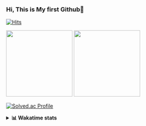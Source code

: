 ### Hi, This is My first Github👋
[![Hits](https://hits.seeyoufarm.com/api/count/incr/badge.svg?url=https%3A%2F%2Fgithub.com%2FJonghyun-Park1027&count_bg=%2379C83D&title_bg=%23555555&icon=&icon_color=%23E7E7E7&title=hits&edge_flat=false)](https://hits.seeyoufarm.com)
<br>


<p>
  <img height="180em" src="https://github-readme-stats-eight-rho-29.vercel.app/api?username=Jonghyun-Park1027&show_icons=true&include_all_commits=true&bg_color=30,e96443,904e95&title_color=fff&text_color=fff">
  <img height="180em" src="https://github-readme-stats-eight-rho-29.vercel.app/api/top-langs/?username=Jonghyun-Park1027&layout=compact&bg_color=30,e96443,904e95&title_color=fff&text_color=fff">


[![Solved.ac Profile](http://mazassumnida.wtf/api/v2/generate_badge?boj=ppjjhh1027)](https://solved.ac/ppjjhh1027/)

</p>
<details>
<summary><b>📊 Wakatime stats</b><br></summary>
<div>
<hr/>



<!--START_SECTION:waka-->
![Code Time](http://img.shields.io/badge/Code%20Time-594%20hrs%2050%20mins-blue)

![Profile Views](http://img.shields.io/badge/Profile%20Views-0-blue)

**🐱 My GitHub Data** 

> 📦 67.5 kB Used in GitHub's Storage 
 > 
> 🏆 152 Contributions in the Year 2023
 > 
> 🚫 Not Opted to Hire
 > 
> 📜 6 Public Repositories 
 > 
> 🔑 2 Private Repositories 
 > 
**I'm an Early 🐤** 

```text
🌞 Morning                39 commits          █████░░░░░░░░░░░░░░░░░░░░   19.80 % 
🌆 Daytime                118 commits         ███████████████░░░░░░░░░░   59.90 % 
🌃 Evening                38 commits          █████░░░░░░░░░░░░░░░░░░░░   19.29 % 
🌙 Night                  2 commits           ░░░░░░░░░░░░░░░░░░░░░░░░░   01.02 % 
```
📅 **I'm Most Productive on Friday** 

```text
Monday                   34 commits          ████░░░░░░░░░░░░░░░░░░░░░   17.26 % 
Tuesday                  21 commits          ███░░░░░░░░░░░░░░░░░░░░░░   10.66 % 
Wednesday                9 commits           █░░░░░░░░░░░░░░░░░░░░░░░░   04.57 % 
Thursday                 20 commits          ███░░░░░░░░░░░░░░░░░░░░░░   10.15 % 
Friday                   56 commits          ███████░░░░░░░░░░░░░░░░░░   28.43 % 
Saturday                 17 commits          ██░░░░░░░░░░░░░░░░░░░░░░░   08.63 % 
Sunday                   40 commits          █████░░░░░░░░░░░░░░░░░░░░   20.30 % 
```


📊 **This Week I Spent My Time On** 

```text
🕑︎ Time Zone: Asia/Seoul

💬 Programming Languages: 
No Activity Tracked This Week

🔥 Editors: 
No Activity Tracked This Week

🐱‍💻 Projects: 
No Activity Tracked This Week

💻 Operating System: 
No Activity Tracked This Week
```

**I Mostly Code in Jupyter Notebook** 

```text
Jupyter Notebook         6 repos             █████████████████████░░░░   85.71 % 
C++                      1 repo              ████░░░░░░░░░░░░░░░░░░░░░   14.29 % 
```




 Last Updated on 13/09/2023 18:34:12 UTC
<!--END_SECTION:waka-->
</details>



